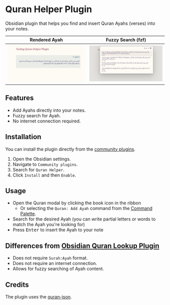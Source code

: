 # Quran Helper Plugin

Obsidian plugin that helps you find and insert Quran Ayahs (verses) into your notes.

| Rendered Ayah                                            | Fuzzy Search (fzf)                                     |
| -------------------------------------------------------- | ------------------------------------------------------ |
| ![rendering the Ayah](./assets/screenshots/rendered.png) | ![Fuzzy finding Ayah](./assets/screenshots/search.png) |

## Features

- Add Ayahs directly into your notes.
- Fuzzy search for Ayah.
- No internet connection required.

## Installation

You can install the plugin directly from the [community plugins](https://obsidian.md/plugins?id=quran-helper).

1. Open the Obsidian settings.
2. Navigate to `Community plugins`.
3. Search for `Quran Helper`.
4. Click `Install` and then `Enable`.

## Usage

- Open the Quran modal by clicking the book icon in the ribbon
  - Or selecting the `Quran: Add Ayah` command from the [Command Palette](https://help.obsidian.md/Plugins/Command+palette).
- Search for the desired Ayah (you can write partial letters or words to match the Ayah you're looking for)
- Press <kbd>Enter</kbd> to insert the Ayah to your note

## Differences from [Obsidian Quran Lookup Plugin](https://github.com/abuibrahim2/quranlookup)

- Does not require `Surah:Ayah` format.
- Does not require an internet connection.
- Allows for fuzzy searching of Ayah content.

## Credits

The plugin uses the [quran-json](https://github.com/risan/quran-json).

